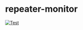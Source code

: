 # repeater-monitor
[![Test](https://github.com/stefanolande/repeater-monitor/actions/workflows/test.yml/badge.svg?branch=main)](https://github.com/stefanolande/repeater-monitor/actions/workflows/test.yml)
